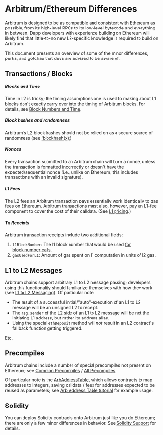# Arbitrum/Ethereum Differences

Arbitrum is designed to be as compatible and consistent with Ethereum as possible, from its high-level RPCs to its low-level bytecode and everything in between. Dapp developers with experience building on Ethereum will likely find that little-to-no new L2-specific knowledge is required to build on Arbitrum.

This document presents an overview of some of the minor differences, perks, and gotchas that devs are advised to be aware of.

## Transactions / Blocks

##### Blocks and Time

Time in L2 is tricky; the timing assumptions one is used to making about L1 blocks don't exactly carry over into the timing of Arbitrum blocks. For details, see [Block Numbers and Time](time).

##### Block hashes and randomness

Arbitrum's L2 block hashes should not be relied on as a secure source of randomness (see ['blockhash(x);](solidity-support))

##### Nonces

Every transaction submitted to an Arbitrum chain will burn a nonce, unless the transaction is formatted incorrectly or doesn't have the expected/sequential nonce (i.e., unlike on Ethereum, this includes transactions with an invalid signature).

##### L1 Fees

The L2 fees an Arbitrum transaction pays essentially work identically to gas fees on Ethereum. Arbitrum transactions must also, however, pay an L1-fee component to cover the cost of their calldata. (See [L1 pricing](l1-pricing).)

##### Tx Receipts

Arbitrum transaction receipts include two additional fields:

1. `l1BlockNumber`: The l1 block number that would be used [for block.number calls](time).
1. `gasUsedForL1`: Amount of gas spent on l1 computation in units of l2 gas.

## L1 to L2 Messages

Arbitrum chains support arbitrary L1 to L2 message passing; developers using this functionality should familiarize themselves with how they work (see [L1 to L2 Messaging](arbos/l1-to-l2-messaging)). Of particular note:

- The result of a successful initial/"auto"-execution of an L1 to L2 message will be an unsigned L2 tx receipt.
- The `msg.sender` of the L2 side of an L1 to L2 message will be not the initiating L1 address, but rather its address alias.
- Using the special `ethDeposit` method will _not_ result in an L2 contract's fallback function getting triggered.

Etc.

## Precompiles

Arbitrum chains include a number of special precompiles not present on Ethereum; see [Common Precompiles](common-precomiles) / [All Precompiles](precompiles).

Of particular note is the [ArbAddressTable](ArbAddressTable), which allows contracts to map addresses to integers, saving calldata / fees for addresses expected to be reused as parameters; see [Arb Address Table tutorial](https://github.com/OffchainLabs/arbitrum-tutorials/tree/master/packages/address-table) for example usage.

## Solidity

You can deploy Solidity contracts onto Arbitrum just like you do Ethereum; there are only a few minor differences in behavior. See [Solidity Support](solidity-support) for details.
